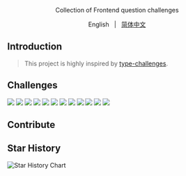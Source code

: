 <div align="center">
  <p>Collection of Frontend question challenges</p>
  <p>English &nbsp; | &nbsp; <a href="./README.zh-CN.md">简体中文</a></p>
</div>

## Introduction

> This project is highly inspired by [type-challenges](https://github.com/type-challenges/type-challenges).

## Challenges

<img src="https://img.shields.io/badge/HTML-1-e54d26" />

<img src="https://img.shields.io/badge/CSS-1-4a90e2" />

<img src="https://img.shields.io/badge/JavaScript-1-f7df1e" />

<img src="https://img.shields.io/badge/Vue-1-42b883" />

<img src="https://img.shields.io/badge/React-1-087ea4" />

<img src="https://img.shields.io/badge/Node-1-417e38" />

<img src="https://img.shields.io/badge/Engineering-1-deeppink" />

<img src="https://img.shields.io/badge/Browser-1-yellow" />

<img src="https://img.shields.io/badge/Network-1-teal" />

<img src="https://img.shields.io/badge/Datastruct%20&%20algorithm-1-719f0e" />

<img src="https://img.shields.io/badge/Compatibility-1-blue" />

<img src="https://img.shields.io/badge/Miscellaneous-1-orange" />

## Contribute


## Star History

<picture>
  <source media="(prefers-color-scheme: dark)" srcset="https://api.star-history.com/svg?repos=yaxingson/frontend-question-challenges&type=Date&theme=dark" />
  <source media="(prefers-color-scheme: light)" srcset="https://api.star-history.com/svg?repos=yaxingson/frontend-question-challenges&type=Date" />
  <img alt="Star History Chart" src="https://api.star-history.com/svg?repos=yaxingson/frontend-question-challenges&type=Date" />
</picture>
